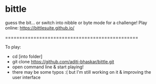 # bittle
guess the bit... or switch into nibble or byte mode for a challenge!
Play online: https://bittlesuite.github.io/

===============================================

To play:
  * cd [into folder]
  * git clone https://github.com/aditi-bhaskar/bittle.git
  * open command line & start playing!
  * there may be some typos :( but I'm still working on it & improving the user interface
